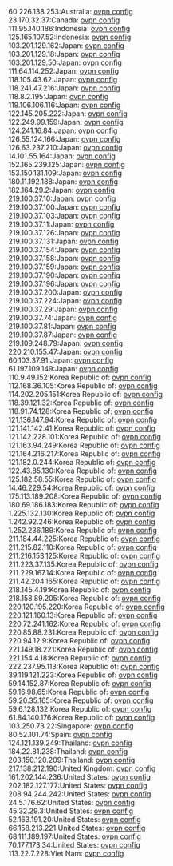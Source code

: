 60.226.138.253:Australia: [ovpn config](vpn/60_226_138_253.ovpn)  
23.170.32.37:Canada: [ovpn config](vpn/23_170_32_37.ovpn)  
111.95.140.186:Indonesia: [ovpn config](vpn/111_95_140_186.ovpn)  
125.165.107.52:Indonesia: [ovpn config](vpn/125_165_107_52.ovpn)  
103.201.129.162:Japan: [ovpn config](vpn/103_201_129_162.ovpn)  
103.201.129.18:Japan: [ovpn config](vpn/103_201_129_18.ovpn)  
103.201.129.50:Japan: [ovpn config](vpn/103_201_129_50.ovpn)  
111.64.114.252:Japan: [ovpn config](vpn/111_64_114_252.ovpn)  
118.105.43.62:Japan: [ovpn config](vpn/118_105_43_62.ovpn)  
118.241.47.216:Japan: [ovpn config](vpn/118_241_47_216.ovpn)  
118.8.2.195:Japan: [ovpn config](vpn/118_8_2_195.ovpn)  
119.106.106.116:Japan: [ovpn config](vpn/119_106_106_116.ovpn)  
122.145.205.222:Japan: [ovpn config](vpn/122_145_205_222.ovpn)  
122.249.99.159:Japan: [ovpn config](vpn/122_249_99_159.ovpn)  
124.241.16.84:Japan: [ovpn config](vpn/124_241_16_84.ovpn)  
126.55.124.166:Japan: [ovpn config](vpn/126_55_124_166.ovpn)  
126.63.237.210:Japan: [ovpn config](vpn/126_63_237_210.ovpn)  
14.101.55.164:Japan: [ovpn config](vpn/14_101_55_164.ovpn)  
152.165.239.125:Japan: [ovpn config](vpn/152_165_239_125.ovpn)  
153.150.131.109:Japan: [ovpn config](vpn/153_150_131_109.ovpn)  
180.11.192.188:Japan: [ovpn config](vpn/180_11_192_188.ovpn)  
182.164.29.2:Japan: [ovpn config](vpn/182_164_29_2.ovpn)  
219.100.37.10:Japan: [ovpn config](vpn/219_100_37_10.ovpn)  
219.100.37.100:Japan: [ovpn config](vpn/219_100_37_100.ovpn)  
219.100.37.103:Japan: [ovpn config](vpn/219_100_37_103.ovpn)  
219.100.37.11:Japan: [ovpn config](vpn/219_100_37_11.ovpn)  
219.100.37.126:Japan: [ovpn config](vpn/219_100_37_126.ovpn)  
219.100.37.131:Japan: [ovpn config](vpn/219_100_37_131.ovpn)  
219.100.37.154:Japan: [ovpn config](vpn/219_100_37_154.ovpn)  
219.100.37.158:Japan: [ovpn config](vpn/219_100_37_158.ovpn)  
219.100.37.159:Japan: [ovpn config](vpn/219_100_37_159.ovpn)  
219.100.37.190:Japan: [ovpn config](vpn/219_100_37_190.ovpn)  
219.100.37.196:Japan: [ovpn config](vpn/219_100_37_196.ovpn)  
219.100.37.200:Japan: [ovpn config](vpn/219_100_37_200.ovpn)  
219.100.37.224:Japan: [ovpn config](vpn/219_100_37_224.ovpn)  
219.100.37.29:Japan: [ovpn config](vpn/219_100_37_29.ovpn)  
219.100.37.74:Japan: [ovpn config](vpn/219_100_37_74.ovpn)  
219.100.37.81:Japan: [ovpn config](vpn/219_100_37_81.ovpn)  
219.100.37.87:Japan: [ovpn config](vpn/219_100_37_87.ovpn)  
219.109.248.79:Japan: [ovpn config](vpn/219_109_248_79.ovpn)  
220.210.155.47:Japan: [ovpn config](vpn/220_210_155_47.ovpn)  
60.103.37.91:Japan: [ovpn config](vpn/60_103_37_91.ovpn)  
61.197.109.149:Japan: [ovpn config](vpn/61_197_109_149.ovpn)  
110.9.49.152:Korea Republic of: [ovpn config](vpn/110_9_49_152.ovpn)  
112.168.36.105:Korea Republic of: [ovpn config](vpn/112_168_36_105.ovpn)  
114.202.205.151:Korea Republic of: [ovpn config](vpn/114_202_205_151.ovpn)  
118.39.121.32:Korea Republic of: [ovpn config](vpn/118_39_121_32.ovpn)  
118.91.74.128:Korea Republic of: [ovpn config](vpn/118_91_74_128.ovpn)  
121.136.147.94:Korea Republic of: [ovpn config](vpn/121_136_147_94.ovpn)  
121.141.142.41:Korea Republic of: [ovpn config](vpn/121_141_142_41.ovpn)  
121.142.228.101:Korea Republic of: [ovpn config](vpn/121_142_228_101.ovpn)  
121.163.94.249:Korea Republic of: [ovpn config](vpn/121_163_94_249.ovpn)  
121.164.216.217:Korea Republic of: [ovpn config](vpn/121_164_216_217.ovpn)  
121.182.0.244:Korea Republic of: [ovpn config](vpn/121_182_0_244.ovpn)  
122.43.85.130:Korea Republic of: [ovpn config](vpn/122_43_85_130.ovpn)  
125.182.58.55:Korea Republic of: [ovpn config](vpn/125_182_58_55.ovpn)  
14.46.229.54:Korea Republic of: [ovpn config](vpn/14_46_229_54.ovpn)  
175.113.189.208:Korea Republic of: [ovpn config](vpn/175_113_189_208.ovpn)  
180.69.186.183:Korea Republic of: [ovpn config](vpn/180_69_186_183.ovpn)  
1.225.132.130:Korea Republic of: [ovpn config](vpn/1_225_132_130.ovpn)  
1.242.92.246:Korea Republic of: [ovpn config](vpn/1_242_92_246.ovpn)  
1.252.236.189:Korea Republic of: [ovpn config](vpn/1_252_236_189.ovpn)  
211.184.44.225:Korea Republic of: [ovpn config](vpn/211_184_44_225.ovpn)  
211.215.82.110:Korea Republic of: [ovpn config](vpn/211_215_82_110.ovpn)  
211.216.153.125:Korea Republic of: [ovpn config](vpn/211_216_153_125.ovpn)  
211.223.37.135:Korea Republic of: [ovpn config](vpn/211_223_37_135.ovpn)  
211.229.167.14:Korea Republic of: [ovpn config](vpn/211_229_167_14.ovpn)  
211.42.204.165:Korea Republic of: [ovpn config](vpn/211_42_204_165.ovpn)  
218.145.4.19:Korea Republic of: [ovpn config](vpn/218_145_4_19.ovpn)  
218.158.89.205:Korea Republic of: [ovpn config](vpn/218_158_89_205.ovpn)  
220.120.195.220:Korea Republic of: [ovpn config](vpn/220_120_195_220.ovpn)  
220.121.160.13:Korea Republic of: [ovpn config](vpn/220_121_160_13.ovpn)  
220.72.241.162:Korea Republic of: [ovpn config](vpn/220_72_241_162.ovpn)  
220.85.88.231:Korea Republic of: [ovpn config](vpn/220_85_88_231.ovpn)  
220.94.12.9:Korea Republic of: [ovpn config](vpn/220_94_12_9.ovpn)  
221.149.18.221:Korea Republic of: [ovpn config](vpn/221_149_18_221.ovpn)  
221.154.4.18:Korea Republic of: [ovpn config](vpn/221_154_4_18.ovpn)  
222.237.95.113:Korea Republic of: [ovpn config](vpn/222_237_95_113.ovpn)  
39.119.121.223:Korea Republic of: [ovpn config](vpn/39_119_121_223.ovpn)  
59.14.152.87:Korea Republic of: [ovpn config](vpn/59_14_152_87.ovpn)  
59.16.98.65:Korea Republic of: [ovpn config](vpn/59_16_98_65.ovpn)  
59.20.35.165:Korea Republic of: [ovpn config](vpn/59_20_35_165.ovpn)  
59.6.128.132:Korea Republic of: [ovpn config](vpn/59_6_128_132.ovpn)  
61.84.140.176:Korea Republic of: [ovpn config](vpn/61_84_140_176.ovpn)  
103.250.73.22:Singapore: [ovpn config](vpn/103_250_73_22.ovpn)  
80.52.101.74:Spain: [ovpn config](vpn/80_52_101_74.ovpn)  
124.121.139.249:Thailand: [ovpn config](vpn/124_121_139_249.ovpn)  
184.22.81.238:Thailand: [ovpn config](vpn/184_22_81_238.ovpn)  
203.150.120.209:Thailand: [ovpn config](vpn/203_150_120_209.ovpn)  
217.138.212.190:United Kingdom: [ovpn config](vpn/217_138_212_190.ovpn)  
161.202.144.236:United States: [ovpn config](vpn/161_202_144_236.ovpn)  
202.182.127.177:United States: [ovpn config](vpn/202_182_127_177.ovpn)  
208.94.244.242:United States: [ovpn config](vpn/208_94_244_242.ovpn)  
24.5.176.62:United States: [ovpn config](vpn/24_5_176_62.ovpn)  
45.32.29.3:United States: [ovpn config](vpn/45_32_29_3.ovpn)  
52.163.191.20:United States: [ovpn config](vpn/52_163_191_20.ovpn)  
66.158.213.221:United States: [ovpn config](vpn/66_158_213_221.ovpn)  
68.111.189.197:United States: [ovpn config](vpn/68_111_189_197.ovpn)  
70.177.173.34:United States: [ovpn config](vpn/70_177_173_34.ovpn)  
113.22.7.228:Viet Nam: [ovpn config](vpn/113_22_7_228.ovpn)  
